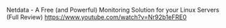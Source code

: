 Netdata - A Free (and Powerful) Monitoring Solution for your Linux Servers (Full Review) 
https://www.youtube.com/watch?v=Nr92b1eFRE0